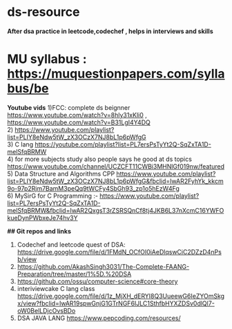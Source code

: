 # ds-resource

<b>After dsa practice in leetcode,codechef , helps in interviews and skills </b>

# MU syllabus : https://muquestionpapers.com/syllabus/be <br>

<b>Youtube vids</b>
1)FCC: complete ds beignner https://www.youtube.com/watch?v=8hly31xKli0 , https://www.youtube.com/watch?v=B31LgI4Y4DQ <br>
2) https://www.youtube.com/playlist?list=PLIY8eNdw5tW_zX3OCzX7NJ8bL1p6pWfgG <br>
3) C lang https://youtube.com/playlist?list=PL7ersPsTyYt2Q-SqZxTA1D-melSfqBRMW <br>
4) for more subjects study also people says he good at ds topics https://www.youtube.com/channel/UCZCFT11CWBi3MHNlGf019nw/featured <br>
5) Data Structure and Algorithms CPP https://www.youtube.com/playlist?list=PLIY8eNdw5tW_zX3OCzX7NJ8bL1p6pWfgG&fbclid=IwAR2FyhYk_kkcm9o-97p2Rjm7BamM3peQq9tWCFy4SbGh93_zp1o5hEzW4Fg <br>
6) MySirG for C Programming :- https://www.youtube.com/playlist?list=PL7ersPsTyYt2Q-SqZxTA1D-melSfqBRMW&fbclid=IwAR2QxgsT3rZSRSQnCf8tj4JKB6L37nXcmC16YWFOkueDynPWbxeJe74hv3Y <br>



<b> ## Git repos and links </b>

1) Codechef and leetcode quest of DSA: https://drive.google.com/file/d/1FMdN_OCfOI0iAeDlqswCiC2DZzD4nPsb/view <br>
2) https://github.com/AkashSingh3031/The-Complete-FAANG-Preparation/tree/master/1%5D.%20DSA<br>
3) https://github.com/ossu/computer-science#core-theory <br>
4) interiviewcake C lang class https://drive.google.com/file/d/1z_MjXH_dERYI8Q3UueewG6IeZYOmSkgx/view?fbclid=IwAR19spwGnjG1GTrNGF6IJLC1SthfbHYXZDSv0dlQl7-oW0BelLDjcOvsBDo <br>
5) DSA JAVA LANG https://www.pepcoding.com/resources/ <br>








